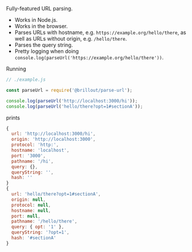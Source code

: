 <!---






    WARNING, READ THIS.
    This is a computed file. Do not edit.
    Instead, edit `/readme.template.md` and run `npm run docs` (or `yarn docs`).












    WARNING, READ THIS.
    This is a computed file. Do not edit.
    Instead, edit `/readme.template.md` and run `npm run docs` (or `yarn docs`).












    WARNING, READ THIS.
    This is a computed file. Do not edit.
    Instead, edit `/readme.template.md` and run `npm run docs` (or `yarn docs`).












    WARNING, READ THIS.
    This is a computed file. Do not edit.
    Instead, edit `/readme.template.md` and run `npm run docs` (or `yarn docs`).












    WARNING, READ THIS.
    This is a computed file. Do not edit.
    Instead, edit `/readme.template.md` and run `npm run docs` (or `yarn docs`).






-->
Fully-featured URL parsing.
- Works in Node.js.
- Works in the browser.
- Parses URLs with hostname, e.g. `https://example.org/hello/there`, as well as URLs without origin, e.g. `/hello/there`.
- Parses the query string.
- Pretty logging when doing `console.log(parseUrl('https://example.org/hello/there'))`.

Running

~~~js
// ./example.js

const parseUrl = require('@brillout/parse-url');

console.log(parseUrl('http://localhost:3000/hi'));
console.log(parseUrl('hello/there?opt=1#sectionA'));
~~~

prints

~~~js
{
  url: 'http://localhost:3000/hi',
  origin: 'http://localhost:3000',
  protocol: 'http:',
  hostname: 'localhost',
  port: '3000',
  pathname: '/hi',
  query: {},
  queryString: '',
  hash: ''
}
{
  url: 'hello/there?opt=1#sectionA',
  origin: null,
  protocol: null,
  hostname: null,
  port: null,
  pathname: '/hello/there',
  query: { opt: '1' },
  queryString: '?opt=1',
  hash: '#sectionA'
}
~~~

<!---






    WARNING, READ THIS.
    This is a computed file. Do not edit.
    Instead, edit `/readme.template.md` and run `npm run docs` (or `yarn docs`).












    WARNING, READ THIS.
    This is a computed file. Do not edit.
    Instead, edit `/readme.template.md` and run `npm run docs` (or `yarn docs`).












    WARNING, READ THIS.
    This is a computed file. Do not edit.
    Instead, edit `/readme.template.md` and run `npm run docs` (or `yarn docs`).












    WARNING, READ THIS.
    This is a computed file. Do not edit.
    Instead, edit `/readme.template.md` and run `npm run docs` (or `yarn docs`).












    WARNING, READ THIS.
    This is a computed file. Do not edit.
    Instead, edit `/readme.template.md` and run `npm run docs` (or `yarn docs`).






-->
